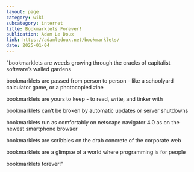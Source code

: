 ```yaml
---
layout: page
category: wiki
subcategory: internet
title: Bookmarklets Forever!
publication: Adam Le Doux
link: https://adamledoux.net/bookmarklets/
date: 2025-01-04
---
```


"bookmarklets are weeds growing through the cracks of capitalist software’s walled gardens

bookmarklets are passed from person to person - like a schoolyard calculator game, or a photocopied zine

bookmarklets are yours to keep - to read, write, and tinker with

bookmarklets can’t be broken by automatic updates or server shutdowns

bookmarklets run as comfortably on netscape navigator 4.0 as on the newest smartphone browser

bookmarklets are scribbles on the drab concrete of the corporate web

bookmarklets are a glimpse of a world where programming is for people

bookmarklets forever!"
